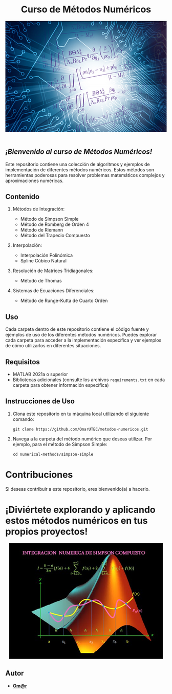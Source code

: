 <h1 align="center">Curso de Métodos Numéricos</h1>


<div align="center">
    <img src="images/im1.png" width="algo">
</div><br>

## ***¡Bienvenido al curso de Métodos Numéricos!***

Este repositorio contiene una colección de algoritmos y ejemplos de implementación de diferentes métodos numéricos. Estos métodos son herramientas poderosas para resolver problemas matemáticos complejos y aproximaciones numéricas.

## Contenido

1. Métodos de Integración:
   - Método de Simpson Simple
   - Método de Romberg de Orden 4
   - Método de Riemann
   - Método del Trapecio Compuesto

2. Interpolación:
   - Interpolación Polinómica
   - Spline Cúbico Natural

3. Resolución de Matrices Tridiagonales:
   - Método de Thomas

4. Sistemas de Ecuaciones Diferenciales:
   - Método de Runge-Kutta de Cuarto Orden

## Uso

Cada carpeta dentro de este repositorio contiene el código fuente y ejemplos de uso de los diferentes métodos numéricos. Puedes explorar cada carpeta para acceder a la implementación específica y ver ejemplos de cómo utilizarlos en diferentes situaciones.

## Requisitos

- MATLAB 2021a o superior
- Bibliotecas adicionales (consulte los archivos `requirements.txt` en cada carpeta para obtener información específica)

## Instrucciones de Uso

1. Clona este repositorio en tu máquina local utilizando el siguiente comando:

   ```shell
   git clone https://github.com/OmarUTEC/metodos-numericos.git
   ```
2. Navega a la carpeta del método numérico que deseas utilizar. Por ejemplo, para el método de Simpson Simple:

    ```shell
    cd numerical-methods/simpson-simple
    ```

# Contribuciones

Si deseas contribuir a este repositorio, eres bienvenido(a) a hacerlo.


# ¡Diviértete explorando y aplicando estos métodos numéricos en tus propios proyectos!

<div align="center">
    <img src="images/im2.jpg" width="algo">
</div>

## Autor

 - [**Om@r**](https://github.com/OmarUTEC)